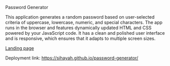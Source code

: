 Password Generator


This application generates a random password based on user-selected criteria of uppercase, lowercase, numeric, and special characters. The app runs in the browser and features dynamically updated HTML and CSS powered by your JavaScript code. It has a clean and polished user interface and is responsive, which ensures that it adapts to multiple screen sizes.

[Landing page](httsp://password-generator-landing.png)

Deployment link: https://sihayah.github.io/password-generator/